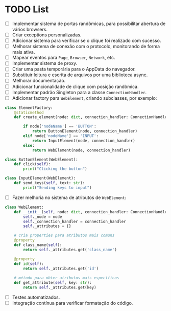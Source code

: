 # TODO List

- [ ] Implementar sistema de portas randômicas, para possibilitar
abertura de vários browsers.
- [ ] Criar exceptions personalizadas.
- [ ] Adicionar sistema para verificar se o clique foi realizado 
com sucesso.
- [ ] Melhorar sistema de conexão com o protocolo, monitorando de forma
mais ativa.
- [ ] Mapear eventos para `Page`, `Browser`, `Network`, etc.
- [ ] Implementar sistema de proxy.
- [ ] Criar uma pasta temporária para o AppData do navegador.
- [ ] Substituir leitura e escrita de arquivos por uma biblioteca async.
- [ ] Melhorar documentação.
- [ ] Adicionar funcionalidade de clique com posição randômica.
- [ ] Implementar padrão Singleton para a classe `ConnectionHandler`.
- [ ] Adicionar factory para `WebElement`, criando subclasses, por exemplo:

```python
class ElementFactory:
    @staticmethod
    def create_element(node: dict, connection_handler: ConnectionHandler) -> WebElement:

        if node['nodeName'] == 'BUTTON':
            return ButtonElement(node, connection_handler)
        elif node['nodeName'] == 'INPUT':
            return InputElement(node, connection_handler)
        else:
            return WebElement(node, connection_handler)

class ButtonElement(WebElement):
    def click(self):
        print("Clicking the button")

class InputElement(WebElement):
    def send_keys(self, text: str):
        print("Sending keys to input")
```

- [ ] Fazer melhoria no sistema de atributos de `WebElement`:

```python
class WebElement:
    def __init__(self, node: dict, connection_handler: ConnectionHandler):
        self._node = node
        self._connection_handler = connection_handler
        self._attributes = {}

    # cria properties para atributos mais comuns
    @property
    def class_name(self):
        return self._attributes.get('class_name')

    @property
    def id(self):
        return self._attributes.get('id')
    
    # método para obter atributos mais específicos
    def get_attribute(self, key: str):
        return self._attributes.get(key)
```

- [ ] Testes automatizados.
- [ ] Integração contínua para verificar formatação do código.
